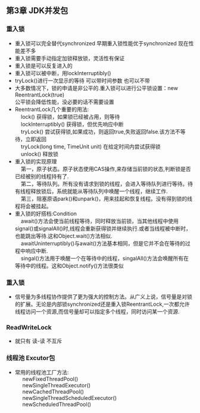 ## 第3章 JDK并发包

### 重入锁
 * 重入锁可以完全替代synchronized 早期重入锁性能优于synchronized 现在性能差不多
 * 重入锁需要手动指定加锁释放锁，灵活性有保证
 * 重入锁是可以反复进入的
 * 重入锁可以被中断，用lockInterruptibly()
 * tryLock()进行一次显示的等待 可以带时间参数 也可以不带
 * 大多数情况下，锁的申请是非公平的.重入锁可以进行公平锁设置：new ReentrantLock(true)  <br>
 公平锁会降低性能，没必要的话不需要设置
 * ReentrantLock几个重要的用法:<br>
     &nbsp;&nbsp;&nbsp;&nbsp;lock() 获得锁，如果锁已经被占用，则等待<br>
     &nbsp;&nbsp;&nbsp;&nbsp;lockInterruptibly() 获得锁，但优先响应中断<br>
     &nbsp;&nbsp;&nbsp;&nbsp;tryLock() 尝试获得锁,如果成功，则返回true,失败返回false.该方法不等待，立即返回<br>
     &nbsp;&nbsp;&nbsp;&nbsp;tryLock(long time, TimeUnit unit) 在给定时间内尝试获得锁<br>
     &nbsp;&nbsp;&nbsp;&nbsp;unlock() 释放锁<br>
 * 重入锁的实现原理<br>
 &nbsp;&nbsp;&nbsp;&nbsp;第一，原子状态。原子状态使用CAS操作,来存储当前锁的状态,判断锁是否已经被别的线程持有了.<br>
 &nbsp;&nbsp;&nbsp;&nbsp;第二，等待队列。所有没有请求到锁的线程，会进入等待队列进行等待。待有线程释放锁后，系统就能从等待队列中唤醒一个线程，继续工作.<br>
 &nbsp;&nbsp;&nbsp;&nbsp;第三，阻塞原语park()和unpark()，用来挂起和恢复线程。没有得到锁的线程将会被挂起。<br>
 * 重入锁的好搭档:Condition<br>
     &nbsp;&nbsp;&nbsp;&nbsp;await()方法会使当前线程等待，同时释放当前锁，当其他线程中使用signal()或signalAll()时,线程会重新获得锁并继续执行.或者当线程被中断时，也能跳出等待.这和Object.wait()方法相似.<br>
     &nbsp;&nbsp;&nbsp;&nbsp;awaitUninterruptibly()与await()方法基本相同，但是它并不会在等待的过程中响应中断.<br>
     &nbsp;&nbsp;&nbsp;&nbsp;singal()方法用于唤醒一个在等待中的线程，singalAll()方法会唤醒所有在等待中的线程。这和Object.notify()方法很类似
     
### 重入锁
 * 信号量为多线程协作提供了更为强大的控制方法。从广义上说，信号量是对锁的扩展。无论是内部锁synchronized还是重入锁ReentrantLock,一次都允许线程访问一个资源,而信号量却可以指定多个线程，同时访问某一个资源.
 
### ReadWriteLock
 * 就只有 读-读 不互斥
  
### 线程池 Excutor包
 * 常用的线程池工厂方法:<br>
   &nbsp;&nbsp;&nbsp;&nbsp; newFixedThreadPool() <br>
   &nbsp;&nbsp;&nbsp;&nbsp; newSingleThreadExecutor() <br>
   &nbsp;&nbsp;&nbsp;&nbsp; newCachedThreadPool() <br>
   &nbsp;&nbsp;&nbsp;&nbsp; newSingleThreadScheduledExecutor() <br>
   &nbsp;&nbsp;&nbsp;&nbsp; newScheduledThreadPool() <br>        
   
 
  
  